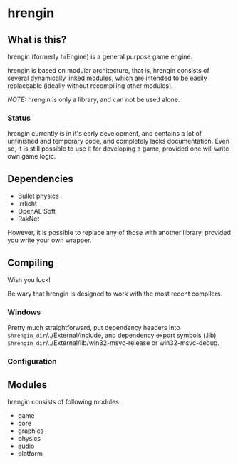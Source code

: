 hrengin
=======

## What is this?  ##

hrengin (formerly hrEngine) is a general purpose game engine.

hrengin is based on modular architecture, that is, hrengin consists of several dynamically linked modules, which are intended to be easily replaceable (ideally without recompiling other modules).

*NOTE:* hrengin is only a library, and can not be used alone.

### Status ###

hrengin currently is in it's early development, and contains a lot of unfinished and temporary code, and completely lacks documentation. 
Even so, it is still possible to use it for developing a game, provided one will write own game logic.

## Dependencies ##

* Bullet physics
* Irrlicht
* OpenAL Soft
* RakNet

However, it is possible to replace any of those with another library, provided you write your own wrapper.

## Compiling ##

Wish you luck!

Be wary that hrengin is designed to work with the most recent compilers.

### Windows ###

Pretty much straightforward, put dependency headers into `$hrengin_dir`/../External/include, and dependency export symbols (.lib) `$hrengin_dir`/../External/lib/win32-msvc-release or win32-msvc-debug.

### Configuration ###

## Modules ##

hrengin consists of following modules:
+ game
+ core
+ graphics
+ physics
+ audio
+ platform
